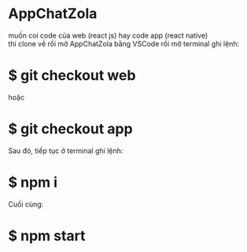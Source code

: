 # AppChatZola
muốn coi code của web (react js) hay code app (react native) <br>
thì clone về rồi mở AppChatZola bằng VSCode rồi mở terminal ghi lệnh: <br>
# $ git checkout web <br>
hoặc <br>
# $ git checkout app <br>
Sau đó, tiếp tục ở terminal ghi lệnh:
# $ npm i <br>
Cuối cùng: 
# $ npm start
